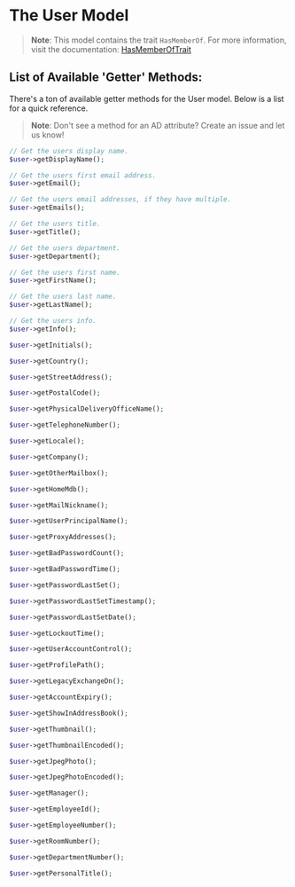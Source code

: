 # The User Model

> **Note**: This model contains the trait `HasMemberOf`. For more information, visit the documentation:
> [HasMemberOfTrait](traits/has-member-of.md)

## List of Available 'Getter' Methods:

There's a ton of available getter methods for the User model. Below is a list for a quick reference.

> **Note**: Don't see a method for an AD attribute? Create an issue and let us know!

```php
// Get the users display name.
$user->getDisplayName();

// Get the users first email address.
$user->getEmail();

// Get the users email addresses, if they have multiple.
$user->getEmails();

// Get the users title.
$user->getTitle();

// Get the users department.
$user->getDepartment();

// Get the users first name.
$user->getFirstName();

// Get the users last name.
$user->getLastName();

// Get the users info.
$user->getInfo();

$user->getInitials();

$user->getCountry();

$user->getStreetAddress();

$user->getPostalCode();

$user->getPhysicalDeliveryOfficeName();

$user->getTelephoneNumber();

$user->getLocale();

$user->getCompany();

$user->getOtherMailbox();

$user->getHomeMdb();

$user->getMailNickname();

$user->getUserPrincipalName();

$user->getProxyAddresses();

$user->getBadPasswordCount();

$user->getBadPasswordTime();

$user->getPasswordLastSet();

$user->getPasswordLastSetTimestamp();

$user->getPasswordLastSetDate();

$user->getLockoutTime();

$user->getUserAccountControl();

$user->getProfilePath();

$user->getLegacyExchangeDn();

$user->getAccountExpiry();

$user->getShowInAddressBook();

$user->getThumbnail();

$user->getThumbnailEncoded();

$user->getJpegPhoto();

$user->getJpegPhotoEncoded();

$user->getManager();

$user->getEmployeeId();

$user->getEmployeeNumber();

$user->getRoomNumber();

$user->getDepartmentNumber();

$user->getPersonalTitle();
```
